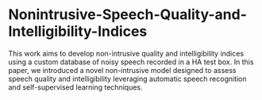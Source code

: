 # Nonintrusive-Speech-Quality-and-Intelligibility-Indices
This work aims to develop non-intrusive quality and intelligibility indices using a custom database of noisy speech recorded in a HA test box. In this paper, we introduced a novel non-intrusive model designed to assess speech quality and intelligibility leveraging automatic speech recognition and self-supervised learning techniques.
